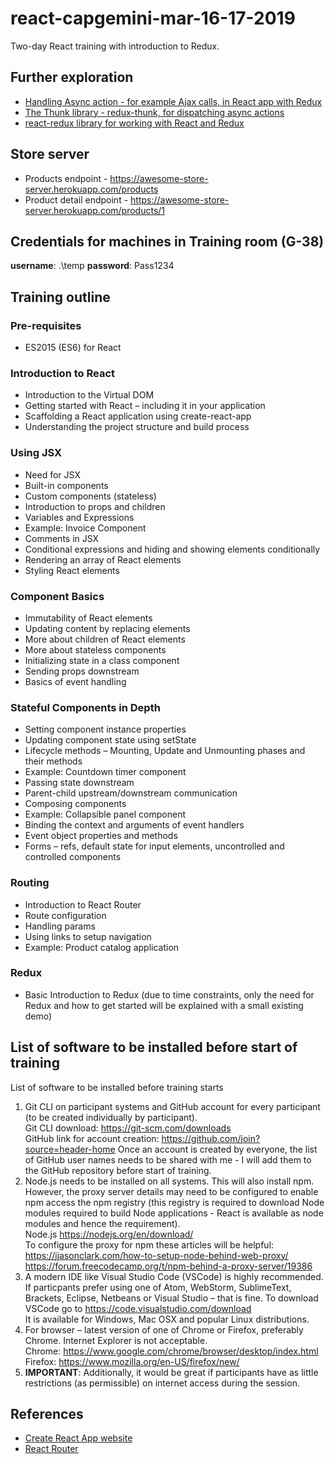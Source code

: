 # react-capgemini-mar-16-17-2019
Two-day React training with introduction to Redux.

## Further exploration
- [Handling Async action - for example Ajax calls, in React app with Redux](https://redux.js.org/advanced/async-actions)
- [The Thunk library - redux-thunk, for dispatching async actions](https://github.com/reduxjs/redux-thunk)
- [react-redux library for working with React and Redux](https://react-redux.js.org/)

## Store server
- Products endpoint - https://awesome-store-server.herokuapp.com/products
- Product detail endpoint - https://awesome-store-server.herokuapp.com/products/1

## Credentials for machines in Training room (G-38)
__username__: .\temp
__password__: Pass1234

## Training outline
### Pre-requisites
- ES2015 (ES6) for React

### Introduction to React
- Introduction to the Virtual DOM
- Getting started with React – including it in your application
- Scaffolding a React application using create-react-app
- Understanding the project structure and build process

### Using JSX
- Need for JSX
- Built-in components
- Custom components (stateless)
- Introduction to props and children
- Variables and Expressions
- Example: Invoice Component
- Comments in JSX
- Conditional expressions and hiding and showing elements conditionally
- Rendering an array of React elements
- Styling React elements

### Component Basics
- Immutability of React elements
- Updating content by replacing elements
- More about children of React elements
- More about stateless components
- Initializing state in a class component
- Sending props downstream
- Basics of event handling

### Stateful Components in Depth
- Setting component instance properties
- Updating component state using setState
- Lifecycle methods – Mounting, Update and Unmounting phases and their methods
- Example: Countdown timer component
- Passing state downstream
- Parent-child upstream/downstream communication
- Composing components
- Example: Collapsible panel component
- Binding the context and arguments of event handlers
- Event object properties and methods
- Forms – refs, default state for input elements, uncontrolled and controlled components

### Routing
- Introduction to React Router
- Route configuration
- Handling params
- Using links to setup navigation
- Example: Product catalog application

### Redux
- Basic Introduction to Redux (due to time constraints, only the need for Redux and how to get started will be explained with a small existing demo)

## List of software to be installed before start of training
List of software to be installed before training starts
1.	Git CLI on participant systems and GitHub account for every participant (to be created individually by participant).  
Git CLI download: https://git-scm.com/downloads  
GitHub link for account creation: https://github.com/join?source=header-home
Once an account is created by everyone, the list of GitHub user names needs to be shared with me - I will add them to the GitHub repository before start of training.  
2.	Node.js needs to be installed on all systems. This will also install npm. However, the proxy server details may need to be configured to enable npm access the npm registry (this registry is required to download Node modules required to build Node applications - React is available as node modules and hence the requirement).  
Node.js https://nodejs.org/en/download/  
To configure the proxy for npm these articles will be helpful:  
https://jjasonclark.com/how-to-setup-node-behind-web-proxy/  
https://forum.freecodecamp.org/t/npm-behind-a-proxy-server/19386  
3.	A modern IDE like Visual Studio Code (VSCode) is highly recommended. If particpants prefer using one of Atom, WebStorm, SublimeText, Brackets, Eclipse, Netbeans or Visual Studio – that is fine. To download VSCode go to
https://code.visualstudio.com/download  
It is available for Windows, Mac OSX and popular Linux distributions.
4.	For browser – latest version of one of Chrome or Firefox, preferably Chrome. Internet Explorer is not acceptable.  
Chrome: https://www.google.com/chrome/browser/desktop/index.html  
Firefox: https://www.mozilla.org/en-US/firefox/new/  
5.	__IMPORTANT__: Additionally, it would be great if participants have as little restrictions (as permissible) on internet access during the session.

## References
- [Create React App website](https://facebook.github.io/create-react-app/)
- [React Router](https://reacttraining.com/react-router/web/guides/quick-start)